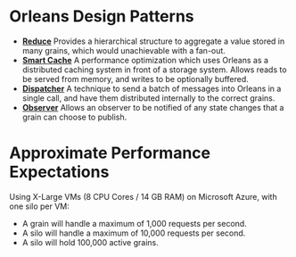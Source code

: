 # Orleans Design Patterns

* __[Reduce](Reduce.md)__ Provides a hierarchical structure to aggregate a value stored in many grains, which would unachievable with a fan-out.
* __[Smart Cache](Smart%20Cache.md)__ A performance optimization which uses Orleans as a distributed caching system in front of a storage system. Allows reads to be served from memory, and writes to be optionally buffered.
* __[Dispatcher](Dispatcher.md)__ A technique to send a batch of messages into Orleans in a single call, and have them distributed internally to the correct grains.
* __[Observer](Observer.md)__ Allows an observer to be notified of any state changes that a grain can choose to publish.

# Approximate Performance Expectations

Using X-Large VMs (8 CPU Cores / 14 GB RAM) on Microsoft Azure, with one silo per VM:

* A grain will handle a maximum of 1,000 requests per second.
* A silo will handle a maximum of 10,000 requests per second.
* A silo will hold 100,000 active grains.
